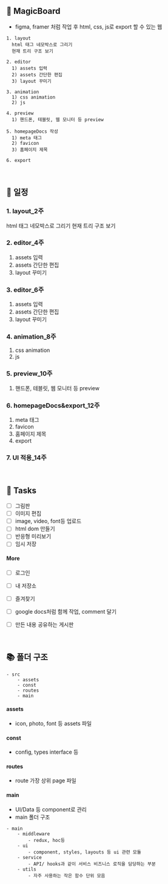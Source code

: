 ## 🎨 MagicBoard

-   figma, framer 처럼 작업 후 html, css, js로 export 할 수 있는 웹   

```
1. layout
  html 태그 네모박스로 그리기
  현재 트리 구조 보기

2. editor  
  1) assets 입력
  2) assets 간단한 편집
  3) layout 꾸미기

3. animation
  1) css animation
  2) js

4. preview
  1) 핸드폰, 테블릿, 웹 모니터 등 preview

5. homepageDocs 작성
  1) meta 태그
  2) favicon
  3) 홈페이지 제목

6. export
```


<br />

## 📅 일정
### 1. layout_2주
  html 태그 네모박스로 그리기
  현재 트리 구조 보기

### 2. editor_4주
  1) assets 입력
  2) assets 간단한 편집
  3) layout 꾸미기

### 3. editor_6주
  1) assets 입력
  2) assets 간단한 편집
  3) layout 꾸미기

### 4. animation_8주 
  1) css animation
  2) js

### 5. preview_10주
  1) 핸드폰, 테블릿, 웹 모니터 등 preview

### 6. homepageDocs&export_12주
  1) meta 태그
  2) favicon
  3) 홈페이지 제목
  4) export

### 7. UI 적용_14주

<br />

## 📌 Tasks
-   [ ] 그림판
-   [ ] 이미지 편집
-   [ ] image, video, font등 업로드
-   [ ] html dom 만들기
-   [ ] 반응형 미리보기
-   [ ] 임시 저장

#### More
-   [ ] 로그인
-   [ ] 내 저장소
-   [ ] 즐겨찾기
-   [ ] google docs처럼 함께 작업, comment 달기
-   [ ] 만든 내용 공유하는 게시판


<br />

## 📚 폴더 구조

```
- src
    - assets
    - const
    - routes
    - main
```

#### assets

-   icon, photo, font 등 assets 파일

#### const

-   config, types interface 등

#### routes

-   route 가장 상위 page 파일

#### main

-   UI/Data 등 component로 관리
-   main 폴더 구조

```
- main
    - middleware
        - redux, hoc등
    - ui
        - component, styles, layouts 등 ui 관련 모듈
    - service
        - API/ hooks과 같이 서비스 비즈니스 로직을 담당하는 부분
    - utils
        - 자주 사용하는 작은 함수 단위 모음
```
